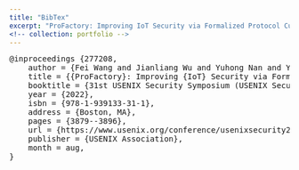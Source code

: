 ```yaml
---
title: "BibTex"
excerpt: "ProFactory: Improving IoT Security via Formalized Protocol Customization"
<!-- collection: portfolio -->
---
```


<pre>
@inproceedings {277208,
	author = {Fei Wang and Jianliang Wu and Yuhong Nan and Yousra Aafer and Xiangyu Zhang and Dongyan Xu and Mathias Payer},
	title = {{ProFactory}: Improving {IoT} Security via Formalized Protocol Customization},
	booktitle = {31st USENIX Security Symposium (USENIX Security 22)},
	year = {2022},
	isbn = {978-1-939133-31-1},
	address = {Boston, MA},
	pages = {3879--3896},
	url = {https://www.usenix.org/conference/usenixsecurity22/presentation/wang-fei},
	publisher = {USENIX Association},
	month = aug,
}
</pre>
